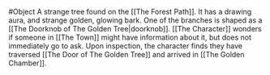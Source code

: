 #Object
A strange tree found on the [[The Forest Path]]. It has a drawing aura, and strange golden, glowing bark. One of the branches is shaped as a [[The Doorknob of The Golden Tree|doorknob]]. [[The Character]] wonders if someone in [[The Town]] might have information about it, but does not immediately go to ask. Upon inspection, the character finds they have traversed [[The Door of The Golden Tree]] and arrived in [[The Golden Chamber]].
